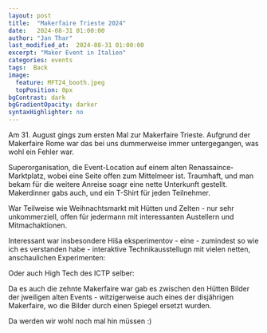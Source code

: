 ```yaml
---
layout: post
title:  "Makerfaire Trieste 2024"
date:   2024-08-31 01:00:00
author: "Jan Thar"
last_modified_at:  2024-08-31 01:00:00
excerpt: "Maker Event in Italien"
categories: events
tags:  Back
image:
  feature: MFT24_booth.jpeg
  topPosition: 0px
bgContrast: dark
bgGradientOpacity: darker
syntaxHighlighter: no
---
```

Am 31. August gings zum ersten Mal zur Makerfaire Trieste.
Aufgrund der Makerfaire Rome war das bei uns dummerweise immer untergegangen, was wohl ein Fehler war.

Superorganisation, die Event-Location auf einem alten Renassaince-Marktplatz, wobei eine Seite offen zum Mittelmeer ist.
Traumhaft, und man bekam für die weitere Anreise soagr eine nette Unterkunft gestellt.
Makerdinner gabs auch, und ein T-Shirt für jeden Teilnehmer.
<div class="img img--fullContainer img--14xLeading" style="background-image: url({{ site.baseurl_posts_img }}MFT24_Tshirt.jpeg);"></div>

War Teilweise wie Weihnachtsmarkt mit Hütten und Zelten - nur sehr unkommerziell, offen für jedermann mit interessanten Austellern und Mitmachaktionen.
<div class="img img--fullContainer img--14xLeading" style="background-image: url({{ site.baseurl_posts_img }}MFT24.jpeg);"></div>

Interessant war insbesondere Hiša eksperimentov - eine - zumindest so wie ich es verstanden habe - interaktive Technikausstellugn mit vielen netten, anschaulichen Experimenten:
<div class="img img--fullContainer img--14xLeading" style="background-image: url({{ site.baseurl_posts_img }}MFT24_exp.jpeg);"></div>

Oder auch High Tech des ICTP selber:
<div class="img img--fullContainer img--14xLeading" style="background-image: url({{ site.baseurl_posts_img }}MFT24_particle.jpeg);"></div>

Da es auch die zehnte Makerfaire war gab es zwischen den Hütten Bilder der jweiligen alten Events - witzigerweise auch eines der disjährigen Makerfaire, wo die Bilder durch einen Spiegel ersetzt wurden.
<div class="img img--fullContainer img--14xLeading" style="background-image: url({{ site.baseurl_posts_img }}MFT24_10y.jpeg);"></div>

Da werden wir wohl noch mal hin müssen :)

